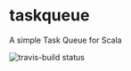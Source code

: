 # taskqueue

A simple Task Queue for Scala

![travis-build status](https://travis-ci.com/idata-shopee/taskqueue.svg?branch=master)
